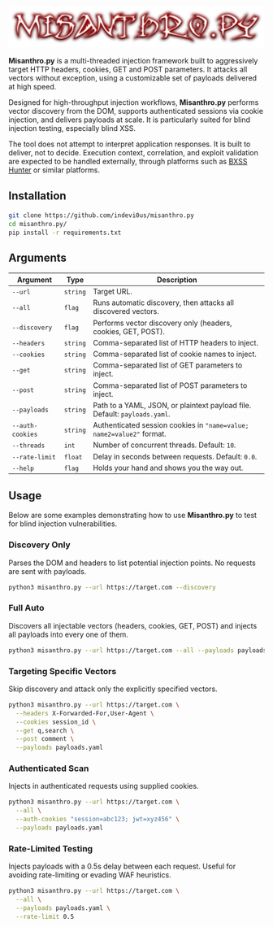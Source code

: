 ![Misanthropy Banner](assets/misanthro.py_banner.png)

**Misanthro.py** is a multi-threaded injection framework built to aggressively target HTTP headers, cookies, GET and POST parameters. It attacks all vectors without exception, using a customizable set of payloads delivered at high speed.

Designed for high-throughput injection workflows, **Misanthro.py** performs vector discovery from the DOM, supports authenticated sessions via cookie injection, and delivers payloads at scale. It is particularly suited for blind injection testing, especially blind XSS.

The tool does not attempt to interpret application responses. It is built to deliver, not to decide. Execution context, correlation, and exploit validation are expected to be handled externally, through platforms such as [BXSS Hunter](https://bxsshunter.com/) or similar platforms.

## Installation
```bash
git clone https://github.com/indevi0us/misanthro.py
cd misanthro.py/
pip install -r requirements.txt
```

## Arguments

| Argument             | Type      | Description                                                                 |
|----------------------|-----------|-----------------------------------------------------------------------------|
| `--url`              | `string`  | Target URL.                                                                |
| `--all`              | `flag`    | Runs automatic discovery, then attacks all discovered vectors.             |
| `--discovery`        | `flag`    | Performs vector discovery only (headers, cookies, GET, POST).              |
| `--headers`          | `string`  | Comma-separated list of HTTP headers to inject.                            |
| `--cookies`          | `string`  | Comma-separated list of cookie names to inject.                            |
| `--get`              | `string`  | Comma-separated list of GET parameters to inject.                          |
| `--post`             | `string`  | Comma-separated list of POST parameters to inject.                         |
| `--payloads`         | `string`  | Path to a YAML, JSON, or plaintext payload file. Default: `payloads.yaml`. |
| `--auth-cookies`     | `string`  | Authenticated session cookies in `"name=value; name2=value2"` format.      |
| `--threads`          | `int`     | Number of concurrent threads. Default: `10`.                               |
| `--rate-limit`       | `float`   | Delay in seconds between requests. Default: `0.0`.                         |
| `--help`             | `flag`    | Holds your hand and shows you the way out.                                 |


## Usage
Below are some examples demonstrating how to use **Misanthro.py** to test for blind injection vulnerabilities.

### Discovery Only
Parses the DOM and headers to list potential injection points. No requests are sent with payloads.
```bash
python3 misanthro.py --url https://target.com --discovery
```

### Full Auto
Discovers all injectable vectors (headers, cookies, GET, POST) and injects all payloads into every one of them.
```bash
python3 misanthro.py --url https://target.com --all --payloads payloads.yaml
```

### Targeting Specific Vectors
Skip discovery and attack only the explicitly specified vectors.
```bash
python3 misanthro.py --url https://target.com \
  --headers X-Forwarded-For,User-Agent \
  --cookies session_id \
  --get q,search \
  --post comment \
  --payloads payloads.yaml
```

### Authenticated Scan
Injects in authenticated requests using supplied cookies.
```bash
python3 misanthro.py --url https://target.com \
  --all \
  --auth-cookies "session=abc123; jwt=xyz456" \
  --payloads payloads.yaml
```

### Rate-Limited Testing
Injects payloads with a 0.5s delay between each request. Useful for avoiding rate-limiting or evading WAF heuristics.
```bash
python3 misanthro.py --url https://target.com \
  --all \
  --payloads payloads.yaml \
  --rate-limit 0.5
```
